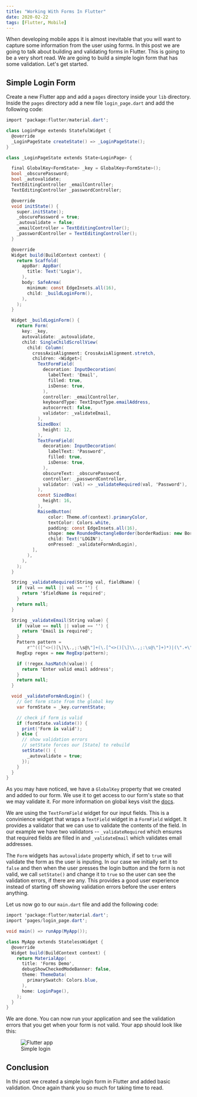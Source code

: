 ```yaml
---
title: "Working With Forms In Flutter"
date: 2020-02-22
tags: [Flutter, Mobile]
---
```


When developing mobile apps it is almost inevitable that you will want to capture some information from the user using forms. In this post we are going to talk about building and validating forms in Flutter. This is going to be a very short read. We are going to build a simple login form that has some validation. Let's get started.

## Simple Login Form

Create a new Flutter app and add a `pages` directory inside your `lib` directory. Inside the `pages` directory add a new file `login_page.dart` and add the following code:

```csharp
import 'package:flutter/material.dart';

class LoginPage extends StatefulWidget {
  @override
  _LoginPageState createState() => _LoginPageState();
}

class _LoginPageState extends State<LoginPage> {

  final GlobalKey<FormState> _key = GlobalKey<FormState>();
  bool _obscurePassword;
  bool _autovalidate;
  TextEditingController _emailController;
  TextEditingController _passwordController;

  @override
  void initState() {
    super.initState();
    _obscurePassword = true;
    _autovalidate = false;
    _emailController = TextEditingController();
    _passwordController = TextEditingController();
  }

  @override
  Widget build(BuildContext context) {
    return Scaffold(
      appBar: AppBar(
        title: Text('Login'),
      ),
      body: SafeArea(
        minimum: const EdgeInsets.all(16),
        child: _buildLoginForm(),
      ),
    );
  }

  Widget _buildLoginForm() {
    return Form(
      key: _key,
      autovalidate: _autovalidate,
      child: SingleChildScrollView(
        child: Column(
          crossAxisAlignment: CrossAxisAlignment.stretch,
          children: <Widget>[
            TextFormField(
              decoration: InputDecoration(
                labelText: 'Email',
                filled: true,
                isDense: true,
              ),
              controller: _emailController,
              keyboardType: TextInputType.emailAddress,
              autocorrect: false,
              validator: _validateEmail,
            ),
            SizedBox(
              height: 12,
            ),
            TextFormField(
              decoration: InputDecoration(
                labelText: 'Password',
                filled: true,
                isDense: true,
              ),
              obscureText: _obscurePassword,
              controller: _passwordController,
              validator: (val) => _validateRequired(val, 'Password'),
            ),
            const SizedBox(
              height: 16,
            ),
            RaisedButton(
                color: Theme.of(context).primaryColor,
                textColor: Colors.white,
                padding: const EdgeInsets.all(16),
                shape: new RoundedRectangleBorder(borderRadius: new BorderRadius.circular(8.0)),
                child: Text('LOGIN'),
                onPressed: _validateFormAndLogin),
          ],
        ),
      ),
    );
  }

  String _validateRequired(String val, fieldName) {
    if (val == null || val == '') {
      return '$fieldName is required';
    }
    return null;
  }

  String _validateEmail(String value) {
    if (value == null || value == '') {
      return 'Email is required';
    }
    Pattern pattern =
        r'^(([^<>()[\]\\.,;:\s@\"]+(\.[^<>()[\]\\.,;:\s@\"]+)*)|(\".+\"))@((\[[0-9]{1,3}\.[0-9]{1,3}\.[0-9]{1,3}\.[0-9]{1,3}\])|(([a-zA-Z\-0-9]+\.)+[a-zA-Z]{2,}))$';
    RegExp regex = new RegExp(pattern);

    if (!regex.hasMatch(value)) {
      return 'Enter valid email address';
    }
    return null;
  }

  void _validateFormAndLogin() {
    // Get form state from the global key
    var formState = _key.currentState;

    // check if form is valid
    if (formState.validate()) {
      print('Form is valid');
    } else {
      // show validation errors
      // setState forces our [State] to rebuild
      setState(() {
        _autovalidate = true;
      });
    }
  }
}

```

As you may have noticed, we have a `GlobalKey` property that we created and added to our form. We use it to get access to our form's state so that we may validate it. For more information on global keys visit the [docs](https://api.flutter.dev/flutter/widgets/GlobalKey-class.html).

We are using the `TextFormField` widget for our input fields. This is a convinience widget that wraps a `TextField` widget in a `FormField` widget. It provides a validator that we can use to validate the contents of the field. In our example we have two validators -- `_validateRequired` which ensures that required fields are filled in and `_validateEmail` which validates email addresses.

The `Form` widgets has `autovalidate` property which, if set to `true` will validate the form as the user is inputing. In our case we initially set it to `false` and then when the user presses the login button and the form is not valid, we call `setState()` and change it to `true` so the user can see the validation errors, if there are any. This provides a good user experience instead of starting off showing validation errors before the user enters anything.

Let us now go to our `main.dart` file and add the following code:

```csharp
import 'package:flutter/material.dart';
import 'pages/login_page.dart';

void main() => runApp(MyApp());

class MyApp extends StatelessWidget {
  @override
  Widget build(BuildContext context) {
    return MaterialApp(
      title: 'Forms Demo',
      debugShowCheckedModeBanner: false,
      theme: ThemeData(
        primarySwatch: Colors.blue,
      ),
      home: LoginPage(),
    );
  }
}

```

We are done. You can now run your application and see the validation errors that you get when your form is not valid. Your app should look like this:

<figure>
<img src="{{ site.baseurl }}/images/flutter/login.png" alt="Flutter app">
<figcaption>Simple login</figcaption>
</figure>

## Conclusion

In thi post we created a simple login form in Flutter and added basic validation. Once again thank you so much for taking time to read.
